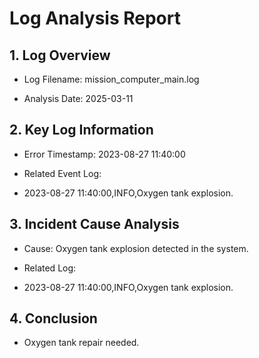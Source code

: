 # Log Analysis Report

## 1. Log Overview

- Log Filename: mission_computer_main.log

- Analysis Date: 2025-03-11

## 2. Key Log Information

- Error Timestamp: 2023-08-27 11:40:00

- Related Event Log:

- 2023-08-27 11:40:00,INFO,Oxygen tank explosion.

## 3. Incident Cause Analysis

- Cause: Oxygen tank explosion detected in the system.

- Related Log:

- 2023-08-27 11:40:00,INFO,Oxygen tank explosion.

## 4. Conclusion

- Oxygen tank repair needed.
